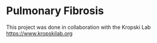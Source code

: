 # Pulmonary Fibrosis
This project was done in collaboration with the Kropski Lab https://www.kropskilab.org
